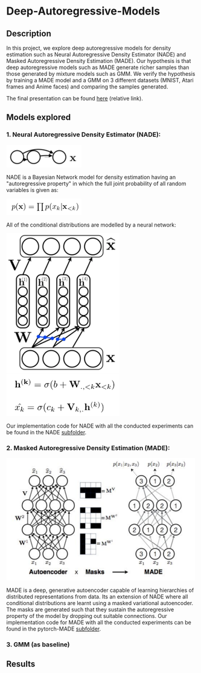 # Deep-Autoregressive-Models

## Description
In this project, we explore deep autoregressive models for density estimation such as Neural Autoregressive Density Estimator (NADE) and Masked Autoregressive Density Estimation (MADE). Our hypothesis is that deep autoregressive models such as MADE generate richer samples than those generated by mixture models such as GMM. We verify the hypothesis by training a MADE model and a GMM on 3 different datasets (MNIST, Atari frames and Anime faces) and comparing the samples generated. 

The final presentation can be found [here](Project_presentation.pdf) (relative link).

## Models explored
### 1. Neural Autoregressive Density Estimator (NADE):

<img src="imgs/nade_pgm.png" alt="nade_pgm" width="200"/>

NADE is a Bayesian Network model for density estimation having an "autoregressive property" in which the full joint probability of all random variables is given as:

<img src="imgs/nade_pdf.png" alt="nade_pdf" width="200"/>

All of the conditional distributions are modelled by a neural network:

<img src="imgs/nade_net.png" alt="nade_net" width="300"/>

<img src="imgs/nade_neteq.png" alt="nade_neteq" width="300"/>

Our implementation code for NADE with all the conducted experiments can be found in the NADE [subfolder](NADE).


### 2. Masked Autoregressive Density Estimation (MADE):

<img src="imgs/made_net.png" alt="made_net" width="500"/>

MADE is a deep, generative autoencoder capable of learning hierarchies of distributed representations from data. Its an extension of NADE where all conditional distributions are learnt using a masked variational autoencoder. The masks are generated such that they sustain the autoregressive property of the model by dropping out suitable connections. Our implementation code for MADE with all the conducted experiments can be found in the pytorch-MADE [subfolder](pytorch-MADE).

### 3. GMM (as baseline)

## Results



